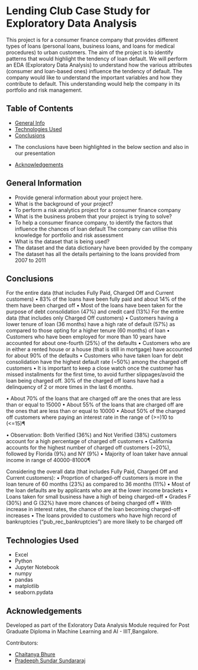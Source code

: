 # Lending Club Case Study for Exploratory Data Analysis

This project is for a consumer finance company that provides different types of loans (personal loans, business loans, and loans for medical procedures) to urban customers. The aim of the project is to identify patterns that would highlight the tendency of loan default. We will perform an EDA (Exploratory Data Analysis) to understand how the various attributes (consumer and loan-based ones) influence the tendency of default. 
The company would like to understand the important variables and how they contribute to default. This understanding would help the company in its portfolio and risk management. 

## Table of Contents
* [General Info](#general-information)
* [Technologies Used](#technologies-used)
* [Conclusions](#conclusions)
- The conclusions have been highlighted in the below section and also in our presentation
* [Acknowledgements](#acknowledgements)


## General Information
- Provide general information about your project here.
- What is the background of your project?
- To perform a risk analytics project for a consumer finance company 
- What is the business probem that your project is trying to solve?
- To help a consumer finance company, to identify the factors that influence the chances of loan default
  The company can utilise this knowledge for portfolio and risk assessment
- What is the dataset that is being used?
- The dataset and the data dictionary have been provided by the company 
- The dataset has all the details pertaining to the loans provided from 2007 to 2011


## Conclusions

For the entire data (that includes Fully Paid, Charged Off and Current customers)
•	83% of the loans have been fully paid and about 14% of the them have been charged off
•	Most of the loans have been taken for the purpose of debt consolidation (47%) and credit card (13%)
For the entire data (that includes only Charged Off customers)
•	Customers having a lower tenure of loan (36 months) have a high rate of default (57%) as compared to those opting for a higher tenure (60 months) of loan
•	Customers who have been employed for more than 10 years have accounted for about one-fourth (25%) of the defaults
•	Customers who are in either a rented house or a house (that is still in mortgage) have accounted for about 90% of the defaults
•	Customers who have taken loan for debt consolidation have the highest default rate (~50%) among the charged off customers
•	It is important to keep a close watch once the customer has missed installments for the first time, to avoid further slippages/avoid the loan being charged off. 30% of the charged off loans have had a delinquency of 2 or more times in the last 6 months.

•	About 70% of the loans that are charged off are the ones that are less than or equal to 15000
•	About 55% of the loans that are charged off are the ones that are less than or equal to 10000
•	About 50% of the charged off customers where paying an interest rate in the range of (>=)10 to (<=15)¶

•	Observation: Both Verified (36%) and Not Verified (38%) customers account for a high percentage of charged off customers
•	California accounts for the highest number of charged off customers (~20%), followed by Florida (9%) and NY (9%)
•	Majority of loan taker have annual income in range of 40000-81000¶

Considering the overall data (that includes Fully Paid, Charged Off and Current customers):
•	Proprtion of charged-off customers is more in the loan tenure of 60 months (23%) as compared to 36 months (11%)
•	Most of the loan defaults are by applicants who are at the lower income brackets
•	Loans taken for small business have a high of being charged-off
•	Grades F (30%) and G (32%) have more chances of being charged off
•	With increase in interest rates, the chance of the loan becoming charged-off increases
•	The loans provided to customers who have high record of bankruptcies (“pub_rec_bankruptcies”) are more likely to be charged off

## Technologies Used
- Excel
- Python
- Jupyter Notebook
- numpy
- pandas
- matplotlib
- seaborn.pydata

## Acknowledgements
Developed as part of the Exloratory Data Analysis Module required for Post Graduate Diploma in Machine Learning and AI - IIIT,Bangalore.



Contributors:
* [Chaitanya Bhure](https://github.com/bhurechaitanya)
* [Pradeeph Sundar Sundararaj](s.pradeephsundar@gmail.com)
